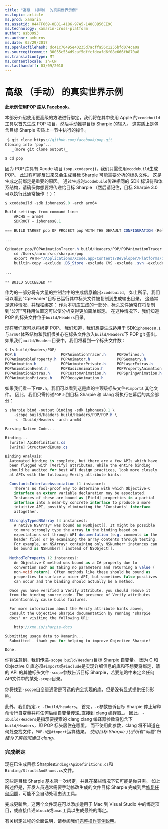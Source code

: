 ```yaml
---
title: "高级 （手动） 的真实世界示例"
ms.topic: article
ms.prod: xamarin
ms.assetid: 044FF669-0B81-4186-97A5-148C8B56EE9C
ms.technology: xamarin-cross-platform
author: asb3993
ms.author: amburns
ms.date: 03/29/2017
ms.openlocfilehash: dc41c70495e40235d7acffa56c1255bfd074ca0a
ms.sourcegitcommit: 30055c534d9caf5dffcfdeafd6f08e666fb870a8
ms.translationtype: MT
ms.contentlocale: zh-CN
ms.lasthandoff: 03/09/2018
---
```

# <a name="advanced-manual-real-world-example"></a>高级 （手动） 的真实世界示例


**此示例使用[POP 库从 Facebook](https://github.com/facebook/pop)。**


本部分介绍使用更高级的方法进行绑定，我们将在其中使用 Apple 的`xcodebuild`工具以首先生成 POP 项目，然后手动推导目标 Sharpie 的输入。 这实质上是包含目标 Sharpie 实质上一节中执行的操作。

```csharp
 $ git clone https://github.com/facebook/pop.git
Cloning into 'pop'...
   _(more git clone output)_

$ cd pop
```

因为 POP 库具有 Xcode 项目 (`pop.xcodeproj`)，我们只需使用`xcodebuild`生成 POP。 此过程可能反过来又会生成目标 Sharpie 可能需要分析的标头文件。 这是生成之前绑定是重要的原因。 通过生成时`xcodebuild`传递相同的 SDK 标识符和体系结构，请确保你想要将传递给目标 Sharpie （然后请记住，目标 Sharpie 3.0 可以执行此通常操作 ！）：

```csharp
$ xcodebuild -sdk iphoneos9.0 -arch arm64

Build settings from command line:
    ARCHS = arm64
    SDKROOT = iphoneos8.1
 
=== BUILD TARGET pop OF PROJECT pop WITH THE DEFAULT CONFIGURATION (Release) ===
 
...
 
CpHeader pop/POPAnimationTracer.h build/Headers/POP/POPAnimationTracer.h
    cd /Users/aaron/src/sharpie/pop
    export PATH="/Applications/Xcode.app/Contents/Developer/Platforms/iPhoneOS.platform/Developer/usr/bin:/Applications/Xcode.app/Contents/Developer/usr/bin:/Users/aaron/bin::/usr/local/bin:/usr/bin:/bin:/usr/sbin:/sbin:/opt/X11/bin:/usr/local/git/bin:/Users/aaron/.rvm/bin"
    builtin-copy -exclude .DS_Store -exclude CVS -exclude .svn -exclude .git -exclude .hg -strip-debug-symbols -strip-tool /Applications/Xcode.app/Contents/Developer/Toolchains/XcodeDefault.xctoolchain/usr/bin/strip -resolve-src-symlinks /Users/aaron/src/sharpie/pop/pop/POPAnimationTracer.h /Users/aaron/src/sharpie/pop/build/Headers/POP
 
...
 
** BUILD SUCCEEDED **
```

作为的一部分将有大量的控制台中的生成信息输出`xcodebuild`。 如上所示，我们可以看到"CpHeader"目标已运行其中标头文件被复制到生成输出目录。 这通常是这种情况，并轻松绑定： 作为本机库生成的一部分，标头文件通常在将复制到"公开"可耗用位置这可以使分析变得更加简单绑定。 在这种情况下，我们知道 POP 的标头文件位于`build/Headers`目录。

现在我们就可以将绑定 POP。 我们知道，我们想要生成适用于 SDK`iphoneos8.1`与`arm64`体系结构和我们很关心在标头文件放入`build/Headers`下 POP git 签出。 如果我们`build/Headers`目录中，我们将看到一个标头文件数：

```csharp
$ ls build/Headers/POP/
POP.h                    POPAnimationTracer.h     POPDefines.h
POPAnimatableProperty.h  POPAnimator.h            POPGeometry.h
POPAnimation.h           POPAnimatorPrivate.h     POPLayerExtras.h
POPAnimationEvent.h      POPBasicAnimation.h      POPPropertyAnimation.h
POPAnimationExtras.h     POPCustomAnimation.h     POPSpringAnimation.h
POPAnimationPrivate.h    POPDecayAnimation.h
```

如果我们看一下`POP.h`，我们可以看到这是库的主顶级标头文件`#import`s 其他文件。 因此，我们只需传递`POP.h`到目标 Sharpie 和 clang 将执行在幕后的其余部分：

```csharp
$ sharpie bind -output Binding -sdk iphoneos8.1 \
    -scope build/Headers build/Headers/POP/POP.h \
    -c -Ibuild/Headers -arch arm64

Parsing Native Code...

Binding...
  [write] ApiDefinitions.cs
  [write] StructsAndEnums.cs

Binding Analysis:
  Automated binding is complete, but there are a few APIs which have
  been flagged with [Verify] attributes. While the entire binding
  should be audited for best API design practices, look more closely
  at APIs with the following Verify attribute hints:

  ConstantsInterfaceAssociation (1 instance):
    There's no fool-proof way to determine with which Objective-C
    interface an extern variable declaration may be associated.
    Instances of these are bound as [Field] properties in a partial
    interface into a near-by concrete interface to produce a more
    intuitive API, possibly eliminating the 'Constants' interface
    altogether.

  StronglyTypedNSArray (4 instances):
    A native NSArray* was bound as NSObject[]. It might be possible
    to more strongly type the array in the binding based on
    expectations set through API documentation (e.g. comments in the
    header file) or by examining the array contents through testing.
    For example, an NSArray* containing only NSNumber* instances can
    be bound as NSNumber[] instead of NSObject[].

  MethodToProperty (2 instances):
    An Objective-C method was bound as a C# property due to
    convention such as taking no parameters and returning a value (
    non-void return). Often methods like these should be bound as
    properties to surface a nicer API, but sometimes false-positives
    can occur and the binding should actually be a method.

  Once you have verified a Verify attribute, you should remove it
  from the binding source code. The presence of Verify attributes
  intentionally cause build failures.

  For more information about the Verify attribute hints above,
  consult the Objective Sharpie documentation by running 'sharpie
  docs' or visiting the following URL:

    http://xmn.io/sharpie-docs

Submitting usage data to Xamarin...
  Submitted - thank you for helping to improve Objective Sharpie!

Done.
```

你将注意到，我们传递`-scope build/Headers`目标 Sharpie 自变量。 因为 C 和 Objective C 库必须`#import`或`#include`是实现详细信息的库和不想要将绑定，请的 API 的其他标头文件`-scope`参数告诉目标 Sharpie，若要忽略中未定义任何 API文件中的某处`-scope`目录。

你将找到`-scope`自变量通常是可选的完全实现的库，但是没有显式提供任何影响。

此外，我们指定`-c -Ibuild/headers`。 首先，`-c`参数告诉目标 Sharpie 停止解释命令行自变量并将任何后续自变量传递_直接到 clang 编译器_。 因此，`-Ibuild/Headers`是指示要搜索的 clang clang 编译器参数将包含下`build/Headers`，即 POP 标头居住在哪里。 而不使用此参数，clang 将不知道在何处查找文件，`POP.h`是`#import`运算结果。 _使用目标 Sharpie 几乎所有"问题"归结为了解如何通过 clang_。

### <a name="completing-the-binding"></a>完成绑定

现在已生成目标 Sharpie`Binding/ApiDefinitions.cs`和`Binding/StructsAndEnums.cs`文件。

这些是目标 Sharpie 基本第一次绑定，并且在某些情况下它可能是你只需。 如上所述但是，开发人员通常需要手动修改生成的文件目标 Sharpie 完成到后[修复任何问题](~/cross-platform/macios/binding/objective-sharpie/platform/apidefinitions-structsandenums.md)，可能不会自动处理由该工具。

完成更新后，这两个文件现在可以添加适用于 Mac 到 Visual Studio 中的绑定项目，或直接传递`btouch`或`bmac`工具以生成最终的绑定。

有关绑定过程的全面说明，请参阅我们[完整操作实例说明](~/ios/platform/binding-objective-c/walkthrough.md)。

